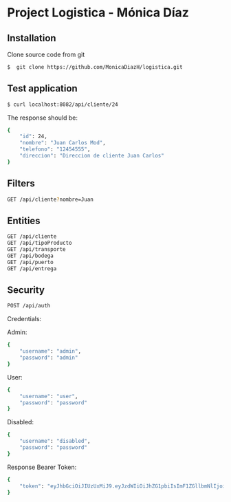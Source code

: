 # Project Logistica - Mónica Díaz

## Installation

Clone source code from git

```sh
$  git clone https://github.com/MonicaDiazH/logistica.git
```

## Test application

```sh
$ curl localhost:8082/api/cliente/24
```

The response should be:
```sh
{
    "id": 24,
    "nombre": "Juan Carlos Mod",
    "telefono": "12454555",
    "direccion": "Direccion de cliente Juan Carlos"
}
```

## Filters
```sh
GET /api/cliente?nombre=Juan
```

## Entities
```sh
GET /api/cliente
GET /api/tipoProducto
GET /api/transporte
GET /api/bodega
GET /api/puerto
GET /api/entrega
```

## Security
```sh
POST /api/auth
```
Credentials:

Admin:
```sh
{
    "username": "admin",
    "password": "admin"
}
```

User:
```sh
{
    "username": "user",
    "password": "password"
}
```

Disabled:
```sh
{
    "username": "disabled",
    "password": "password"
}
```

Response Bearer Token:
```sh
{
    "token": "eyJhbGciOiJIUzUxMiJ9.eyJzdWIiOiJhZG1pbiIsImF1ZGllbmNlIjoid2ViIiwiY3JlYXRlZCI6MTY2NDU5NzUxNTgxMiwiZXhwIjoxNjY1MjAyMzE1fQ.s-Sa44jrQMSUsIsqSH2yEJ2EvkDhPbqLU8uB2bS9gHxudmQfbCfDz6_t7s80fr3JUrLtOO72B0BpwUQGdvrIFg"
}
```


